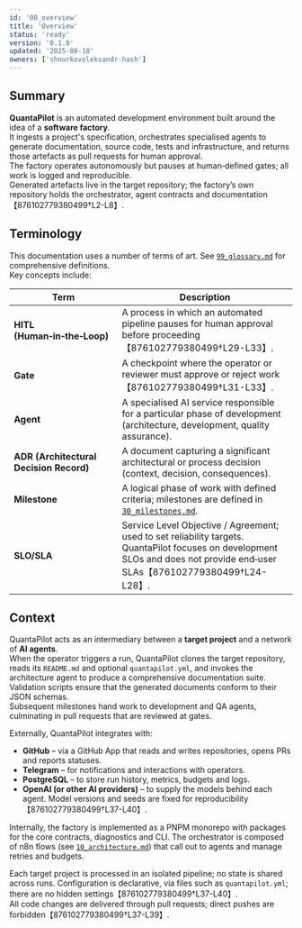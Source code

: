 ```yaml
---
id: '00_overview'
title: 'Overview'
status: 'ready'
version: '0.1.0'
updated: '2025-08-18'
owners: ['shnurkovoleksandr-hash']
---
```


## Summary

**QuantaPilot** is an automated development environment built around the idea of a **software factory**.  
It ingests a project's specification, orchestrates specialised agents to generate documentation, source code, tests and infrastructure, and returns those artefacts as pull requests for human approval.  
The factory operates autonomously but pauses at human‑defined gates; all work is logged and reproducible.  
Generated artefacts live in the target repository; the factory’s own repository holds the orchestrator, agent contracts and documentation【876102779380499†L2-L8】.

## Terminology

This documentation uses a number of terms of art. See [`99_glossary.md`](99_glossary.md) for comprehensive definitions.  
Key concepts include:

| Term                                    | Description                                                                                                                                                                  |
| --------------------------------------- | ---------------------------------------------------------------------------------------------------------------------------------------------------------------------------- |
| **HITL (Human‑in‑the‑Loop)**            | A process in which an automated pipeline pauses for human approval before proceeding【876102779380499†L29-L33】.                                                             |
| **Gate**                                | A checkpoint where the operator or reviewer must approve or reject work【876102779380499†L31-L33】.                                                                          |
| **Agent**                               | A specialised AI service responsible for a particular phase of development (architecture, development, quality assurance).                                                   |
| **ADR (Architectural Decision Record)** | A document capturing a significant architectural or process decision (context, decision, consequences).                                                                      |
| **Milestone**                           | A logical phase of work with defined criteria; milestones are defined in [`30_milestones.md`](30_milestones.md).                                                             |
| **SLO/SLA**                             | Service Level Objective / Agreement; used to set reliability targets. QuantaPilot focuses on development SLOs and does not provide end‑user SLAs【876102779380499†L24-L28】. |

## Context

QuantaPilot acts as an intermediary between a **target project** and a network of **AI agents**.  
When the operator triggers a run, QuantaPilot clones the target repository, reads its `README.md` and optional `quantapilot.yml`, and invokes the architecture agent to produce a comprehensive documentation suite.  
Validation scripts ensure that the generated documents conform to their JSON schemas.  
Subsequent milestones hand work to development and QA agents, culminating in pull requests that are reviewed at gates.

Externally, QuantaPilot integrates with:

- **GitHub** – via a GitHub App that reads and writes repositories, opens PRs and reports statuses.
- **Telegram** – for notifications and interactions with operators.
- **PostgreSQL** – to store run history, metrics, budgets and logs.
- **OpenAI (or other AI providers)** – to supply the models behind each agent. Model versions and seeds are fixed for reproducibility【876102779380499†L37-L40】.

Internally, the factory is implemented as a PNPM monorepo with packages for the core contracts, diagnostics and CLI. The orchestrator is composed of n8n flows (see [`10_architecture.md`](10_architecture.md)) that call out to agents and manage retries and budgets.

Each target project is processed in an isolated pipeline; no state is shared across runs. Configuration is declarative, via files such as `quantapilot.yml`; there are no hidden settings【876102779380499†L37-L40】.  
All code changes are delivered through pull requests; direct pushes are forbidden【876102779380499†L37-L39】.
